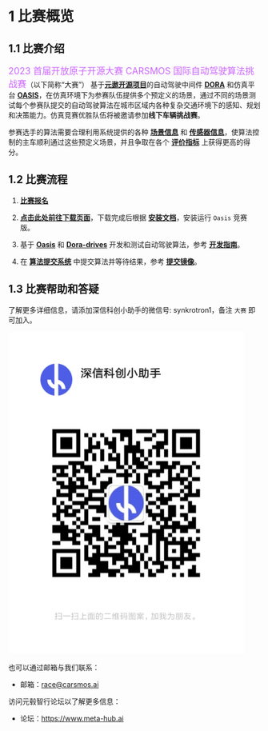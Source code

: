 
# 1 比赛概览

## 1.1 比赛介绍

<font size=4 color="#cc66ff">2023 首届开放原子开源大赛 CARSMOS 国际自动驾驶算法挑战赛</font>（以下简称“大赛”） 基于[**元遨开源项目**](https://www.carsmos.cn)的自动驾驶中间件 [**DORA**](https://github.com/dora-rs) 和仿真平台 [**OASIS**](https://www.synkrotron.ai/sim.html)，在仿真环境下为参赛队伍提供多个预定义的场景，通过不同的场景测试每个参赛队提交的自动驾驶算法在城市区域内各种复杂交通环境下的感知、规划和决策能力。仿真竞赛优胜队伍将被邀请参加**线下车辆挑战赛**。

<!-- 对于每个场景，由参赛选手的算法控制的自动驾驶车辆将在一个起点被初始化，并被指示开往预定义的终点。 场景包含天气、光照条件、交通流（车辆、行人）、红绿灯、交通标志、路障等各种元素。 -->

参赛选手的算法需要合理利用系统提供的各种 [**场景信息**](zh-cn/scenarios.md) 和 [**传感器信息**](zh-cn/start.md#_223-重写-sensors-方法)，使算法控制的主车顺利通过这些预定义场景，并且争取在各个 [**评价指标**](zh-cn/rules.md#_321-评价指标) 上获得更高的得分。

## 1.2 比赛流程

1. [**比赛报名**](https://competition.atomgit.com/competitionInfo?id=2e1cce10c89711edb4b22fd906d12a1e)

2. [**点击此处前往下载页面**](zh-cn/release.md)，下载完成后根据 [__安装文档__](zh-cn/install.md)，安装运行 `Oasis` 竞赛版。

3. 基于 [**Oasis**](https://www.synkrotron.ai/sim.html) 和 [**Dora-drives**](https://github.com/dora-rs/dora-drives) 开发和测试自动驾驶算法，参考 [__开发指南__](zh-cn/start.md)。

4. 在 [**算法提交系统**](https://race.carsmos.cn) 中提交算法并等待结果，参考 [**提交镜像**](zh-cn/submit.md)。

## 1.3 比赛帮助和答疑

了解更多详细信息，请添加深信科创小助手的微信号: synkrotron1，备注 `大赛` 即可加入。

  ![二维码](../images/QRcodeV2.jpg)

也可以通过邮箱与我们联系：

- 邮箱：race@carsmos.ai

访问元毂智行论坛以了解更多信息：

- 论坛：https://www.meta-hub.ai

